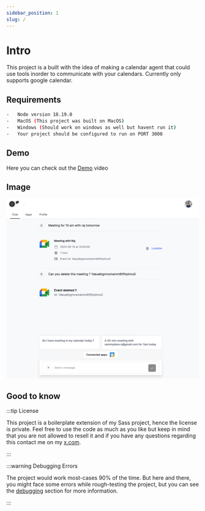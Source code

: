 ```yaml
---
sidebar_position: 1
slug: /
---
```


# Intro

This project is a built with the idea of making a calendar agent that could use tools inorder to communicate with your calendars. Currently only supports google calendar.

## Requirements

```bash
-   Node version 18.19.0
-   MacOS (This project was built on MacOS)
-   Windows (Should work on windows as well but havent run it)
-   Your project should be configured to run on PORT 3000
```

## Demo

Here you can check out the [Demo](https://twitter.com/rajeshdavidbabu/status/1789031872560820292) video

## Image

![Demo Image](./assets/demo.png)

## Good to know

:::tip License

This project is a boilerplate extension of my Sass project, hence the license is private. Feel free to use the code as much as you like but keep in mind that you are not allowed to resell it and if you have any questions regarding this contact me on my [x.com](https://twitter.com/rajeshdavidbabu).

:::

:::warning Debugging Errors

The project would work most-cases 90% of the time. But here and there, you might face some errors while rough-testing the project, but you can see the [debugging](/debugging) section for more information.

:::
